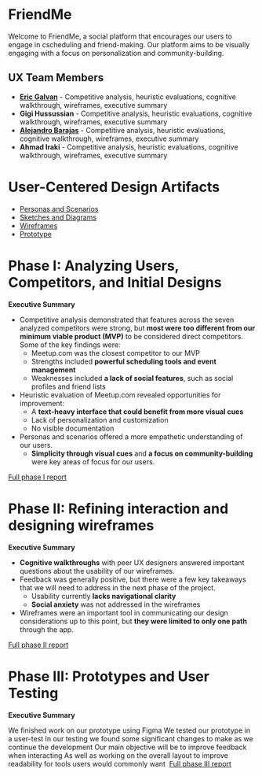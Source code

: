 # FriendMe

Welcome to FriendMe, a social platform that encourages our users to engage in cscheduling and friend-making. Our platform aims to be visually engaging with a focus on personalization and community-building.

## UX Team Members

* **[Eric Galvan]((https://github.com/ChicoState/ux-personal-portfolio-GoosiferIO))** - Competitive analysis, heuristic evaluations, cognitive walkthrough, wireframes, executive summary
* **Gigi Hussussian** - Competitive analysis, heuristic evaluations, cognitive walkthrough, wireframes, executive summary
* **[Alejandro Barajas](https://github.com/ChicoState/ux-personal-portfolio-Aloo32)** - Competitive analysis, heuristic evaluations, cognitive walkthrough, wireframes, executive summary
* **Ahmad Iraki** - Competitive analysis, heuristic evaluations, cognitive walkthrough, wireframes, executive summary

# User-Centered Design Artifacts
 
* [Personas and Scenarios](personas/)
* [Sketches and Diagrams](sketches/)
* [Wireframes](wireframes/)
* [Prototype](#)

# Phase I: Analyzing Users, Competitors, and Initial Designs

**Executive Summary**

* Competitive analysis demonstrated that features across the seven analyzed competitors were strong, but **most were too different from our minimum viable product (MVP)** to be considered direct competitors. Some of the key findings were:
  * Meetup.com was the closest competitor to our MVP
  * Strengths included **powerful scheduling tools and event management**
  * Weaknesses included **a lack of social features**, such as social profiles and friend lists
* Heuristic evaluation of Meetup.com revealed opportunities for improvement:
  * A **text-heavy interface that could benefit from more visual cues**
  * Lack of personalization and customization
  * No visible documentation
* Personas and scenarios offered a more empathetic understanding of our users.
  * **Simplicity through visual cues** and **a focus on community-building** were key areas of focus for our users.

[Full phase I report](phaseI/)

# Phase II: Refining interaction and designing wireframes

**Executive Summary**

* **Cognitive walkthroughs** with peer UX designers answered important questions about the usability of our wireframes.
* Feedback was generally positive, but there were a few key takeaways that we will need to address in the next phase of the project.
  * Usability currently **lacks navigational clarity**
  * **Social anxiety** was not addressed in the wireframes
* Wireframes were an important tool in communicating our design considerations up to this point, but **they were limited to only one path** through the app.

[Full phase II report](phaseII/)

# Phase III: Prototypes and User Testing

**Executive Summary**

We finished work on our prototype using Figma
We tested our prototype in a user-test
In our testing we found some significant changes to make as we continue the development
Our main objective will be to improve feedback when interacting
As well as working on the overall layout to improve readability for tools users would commonly want
﻿
[Full phase III report](phaseIII/)

